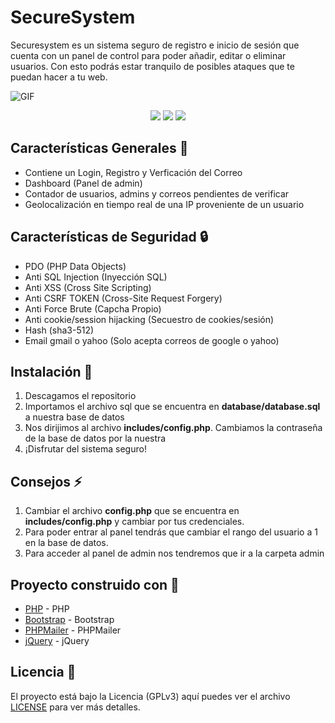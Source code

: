 # SecureSystem
Securesystem es un sistema seguro de registro e inicio de sesión que cuenta con un panel de control para poder añadir, editar o eliminar usuarios. Con esto podrás estar tranquilo de posibles ataques que te puedan hacer a tu web.

![GIF](https://user-images.githubusercontent.com/62146446/156011108-7c64f712-51e8-4ed5-9461-586298fd513d.gif)

<div align="center">
  
<img src="https://img.shields.io/badge/PHP-8.0.13-787CB5?style=for-the-badge&logo=php"> <img src="https://img.shields.io/badge/Autor-airgold3-blue?logo=github&style=for-the-badge"> <img src="https://img.shields.io/badge/Licencia-GPLV3-red?style=for-the-badge&logo=gnu"> 
</div>

## Características Generales 📁

<ul>
  <li><a>Contiene un Login, Registro y Verficación del Correo</a></li>
  <li><a>Dashboard (Panel de admin)</a></li>
  <li><a>Contador de usuarios, admins y correos pendientes de verificar</a></li>
  <li><a>Geolocalización en tiempo real de una IP proveniente de un usuario </a></li>
</ul>

## Características de Seguridad 🔒
 
 <ul>
  <li><a>PDO (PHP Data Objects)</a></li>
  <li><a>Anti SQL Injection (Inyección SQL)</a></li>
  <li><a>Anti XSS (Cross Site Scripting)</a></li>
  <li><a>Anti CSRF TOKEN (Cross-Site Request Forgery)</a></li>
  <li><a>Anti Force Brute (Capcha Propio)</a></li>
  <li><a>Anti cookie/session hijacking (Secuestro de cookies/sesión)</a></li>
  <li><a>Hash (sha3-512)</a></li>
  <li><a>Email gmail o yahoo (Solo acepta correos de google o yahoo)</a></li>
 </ul>
 
 ## Instalación 📰
 1. Descagamos el repositorio
 2. Importamos el archivo sql que se encuentra en **database/database.sql** a nuestra base de datos
 3. Nos dirijimos al archivo **includes/config.php**. Cambiamos la contraseña de la base de datos por la nuestra
 4. ¡Disfrutar del sistema seguro!
 
 ## Consejos ⚡️ 
 1. Cambiar el archivo **config.php** que se encuentra en **includes/config.php** y cambiar por tus credenciales.
 2. Para poder entrar al panel tendrás que cambiar el rango del usuario a 1 en la base de datos.
 3. Para acceder al panel de admin nos tendremos que ir a la carpeta admin
 ## Proyecto construido con 🔨
 
* [PHP](https://www.php.net/) - PHP
* [Bootstrap](https://getbootstrap.com/) - Bootstrap
* [PHPMailer](https://github.com/PHPMailer/PHPMailer) - PHPMailer
* [jQuery](https://jquery.com/) - jQuery

## Licencia 📄
   El proyecto está bajo la Licencia (GPLv3) aquí puedes ver el archivo [LICENSE](LICENSE) para ver más detalles.